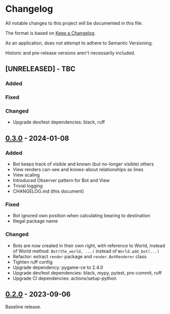 # Changelog

All notable changes to this project will be documented in this file.

The format is based on [Keep a Changelog](https://keepachangelog.com/en/1.1.0/).

As an application, does not attempt to adhere to Semantic Versioning.

Historic and pre-release versions aren't necessarily included.


## [UNRELEASED] - TBC

### Added

### Fixed

### Changed

- Upgrade dev/test dependencies: black, ruff



## [0.3.0] - 2024-01-08

### Added

- Bot keeps track of visible and known (but no-longer visible) others
- View renders can-see and knows-about relationships as lines
- View scaling
- Introduced Observer pattern for Bot and View
- Trivial logging
- CHANGELOG.md (this document)

### Fixed

- Bot ignored own position when calculating bearing to destination
- Illegal package name

### Changed

- Bots are now created in their own right, with reference to World, instead of World
  method: `Bot(the_world, ...)` instead of `World.add_bot(...)`
- Refactor: extract `render` package and `render.BotRenderer` class
- Tighten ruff config
- Upgrade dependency: pygame-ce to 2.4.0
- Upgrade dev/test dependencies: black, mypy, pytest, pre-commit, ruff
- Upgrade CI dependencies: actions/setup-python


## [0.2.0] - 2023-09-06

Baseline release.

[0.3.0]: https://github.com/elliot-100/2d-game-ai/compare/v0.2.0...HEAD
[0.2.0]: https://github.com/elliot-100/2d-game-ai/releases/tag/v0.2.0
